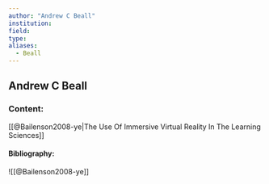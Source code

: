 ```yaml
---
author: "Andrew C Beall"
institution:
field:
type:
aliases:
  - Beall
---
```


## Andrew C Beall

### Content:
[[@Bailenson2008-ye|The Use Of Immersive Virtual Reality In The Learning Sciences]]

#### Bibliography:

![[@Bailenson2008-ye]]
